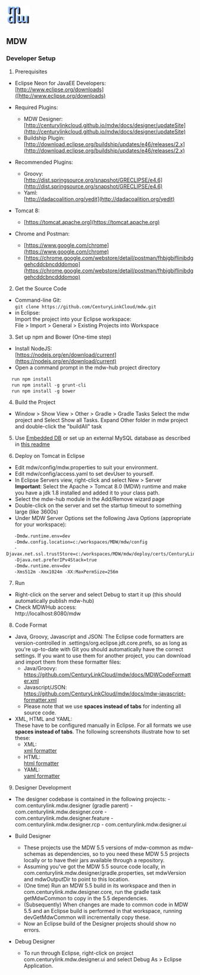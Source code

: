 ![xml formatter](docs/help/images/mdw_sm.png)

## MDW

### Developer Setup 
1. Prerequisites
 - Eclipse Neon for JavaEE Developers:                              
   [http://www.eclipse.org/downloads]([http://www.eclipse.org/downloads)
   
 - Required Plugins:
     - MDW Designer:                                         
       [http://centurylinkcloud.github.io/mdw/docs/designer/updateSite](http://centurylinkcloud.github.io/mdw/docs/designer/updateSite)
     - Buildship Plugin:                            
       [http://download.eclipse.org/buildship/updates/e46/releases/2.x](http://download.eclipse.org/buildship/updates/e46/releases/2.x)
       
 - Recommended Plugins:
     - Groovy:                                   
       [http://dist.springsource.org/snapshot/GRECLIPSE/e4.6](http://dist.springsource.org/snapshot/GRECLIPSE/e4.6)
     - Yaml:                                             
       [http://dadacoalition.org/yedit](http://dadacoalition.org/yedit)
       
 - Tomcat 8:                                  
     - [https://tomcat.apache.org](https://tomcat.apache.org)
       
 - Chrome and Postman:                                            
     - [https://www.google.com/chrome](https://www.google.com/chrome)
     - [https://chrome.google.com/webstore/detail/postman/fhbjgbiflinjbdggehcddcbncdddomop](https://chrome.google.com/webstore/detail/postman/fhbjgbiflinjbdggehcddcbncdddomop)
	 
2. Get the Source Code
 - Command-line Git:  
   `git clone https://github.com/CenturyLinkCloud/mdw.git`
 - in Eclipse:  
   Import the project into your Eclipse workspace:  
   File > Import > General > Existing Projects into Workspace
   
3. Set up npm and Bower (One-time step)
 - Install NodeJS:                                                                     
   [https://nodejs.org/en/download/current](https://nodejs.org/en/download/current)
 - Open a command prompt in the mdw-hub project directory
 ```
   run npm install
   run npm install -g grunt-cli
   run npm install -g bower
 ```
4. Build the Project
 - Window > Show View > Other > Gradle  > Gradle Tasks
   Select the mdw project and Select Show all Tasks. Expand Other folder in mdw project and double-click the "buildAll" task

5. Use [Embedded DB](/mdw-workflow/assets/com/centurylink/mdw/db/readme.md) or set up an external MySQL database as described in [this readme](/mdw/database/mysql/readme.txt)
   
6. Deploy on Tomcat in Eclipse
 - Edit mdw/config/mdw.properties to suit your environment.
 - Edit mdw/config/access.yaml to set devUser to yourself.
 - In Eclipse Servers view, right-click and select New > Server  
   **Important**: Select the Apache > Tomcat 8.0 (MDW) runtime
   and make you have a jdk 1.8 installed and added it to your class path.
 - Select the mdw-hub module in the Add/Remove wizard page
 - Double-click on the server and set the startup timeout to something large (like 3600s)
 - Under MDW Server Options set the following Java Options (appropriate for your workspace):
 
```	
   -Dmdw.runtime.env=dev  
   -Dmdw.config.location=c:/workspaces/MDW/mdw/config  
   -Djavax.net.ssl.trustStore=c:/workspaces/MDW/mdw/deploy/certs/CenturyLinkQCA.jks  
   -Djava.net.preferIPv4Stack=true  
   -Dmdw.runtime.env=dev
   -Xms512m -Xmx1024m -XX:MaxPermSize=256m
```

7. Run
 - Right-click on the server and select Debug to start it up (this should automatically publish mdw-hub)
 - Check MDWHub access:                                                
   http://localhost:8080/mdw
   
8. Code Format
 - Java, Groovy, Javascript and JSON:
   The Eclipse code formatters are version-controlled in .settings/org.eclipse.jdt.core.prefs, so as long as you're up-to-date with Git you should automatically have the correct settings. If you want to use them for another project, you can download and import them from these formatter files:   
     - Java/Groovy: https://github.com/CenturyLinkCloud/mdw/docs/MDWCodeFormatter.xml   
     - Javascript/JSON: https://github.com/CenturyLinkCloud/mdw/docs/mdw-javascript-formatter.xml   
     - Please note that we use **spaces instead of tabs** for indenting all source code.
 - XML, HTML and YAML:  
   These have to be configured manually in Eclipse.  For all formats we use **spaces instead of tabs**.
   The following screenshots illustrate how to set these:  
     - XML:                                                    
      [xml formatter](docs/help/images/xmlformat.png)
     - HTML:                                                           
      [html formatter](docs/help/images/htmlformat.png)
     - YAML:                                           
      [yaml formatter](docs/help/images/yamlformat.png)

9. Designer Development
 - The designer codebase is contained in the following projects:
     	- com.centurylink.mdw.designer (gradle parent)
     	- com.centurylink.mdw.designer.core
     	- com.centurylink.mdw.designer.feature
     	- com.centurylink.mdw.designer.rcp
     	- com.centurylink.mdw.designer.ui
     
 - Build Designer
     - These projects use the MDW 5.5 versions of mdw-common as mdw-schemas as dependencies, so to you need these MDW 5.5 projects locally or to have their jars available through a repository.
   - Assuming you've got the MDW 5.5 source code locally, in com.centurylink.mdw.designer/gradle.properties, set mdwVersion and mdwOutputDir to point to this location.
   - (One time) Run an MDW 5.5 build in its workspace and then in com.centurylink.mdw.designer.core, run the gradle task getMdwCommon to copy in the 5.5 dependencies.
   - (Subsequently) When changes are made to common code in MDW 5.5 and an Eclipse build is performed in that workspace, running devGetMdwCommon will incrementally copy these.
   - Now an Eclipse build of the Designer projects should show no errors.
 - Debug Designer
   - To run through Eclipse, right-click on project com.centurylink.mdw.designer.ui and select Debug As > Eclipse Application.
